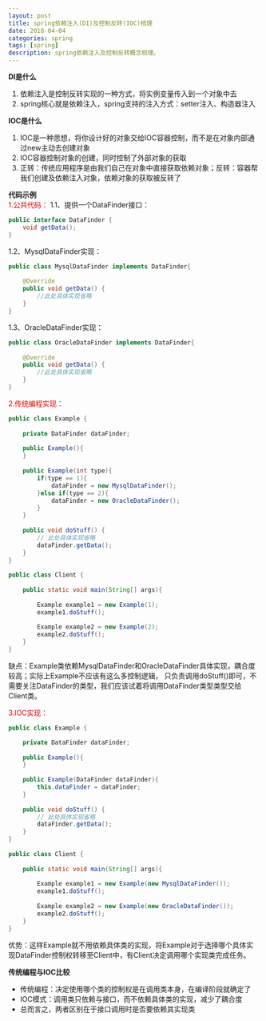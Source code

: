 ```yaml
---
layout: post
title: spring依赖注入(DI)及控制反转(IOC)梳理
date: 2018-04-04
categories: spring
tags: [spring]
description: spring依赖注入及控制反转概念梳理。
---
```


**DI是什么**
1. 依赖注入是控制反转实现的一种方式，将实例变量传入到一个对象中去
2. spring核心就是依赖注入，spring支持的注入方式：setter注入、构造器注入

**IOC是什么**
1. IOC是一种思想，将你设计好的对象交给IOC容器控制，而不是在对象内部通过new主动去创建对象
2. IOC容器控制对象的创建，同时控制了外部对象的获取
3. 正转：传统应用程序是由我们自己在对象中直接获取依赖对象；反转：容器帮我们创建及依赖注入对象，依赖对象的获取被反转了

**代码示例**<br/>
<font color="#dd0000">1.公共代码：</font>
1.1、提供一个DataFinder接口：
```java
public interface DataFinder {
    void getData();
}
```
1.2、MysqlDataFinder实现：
```java
public class MysqlDataFinder implements DataFinder{
 
    @Override
    public void getData() {
        //此处具体实现省略
    }
}
```
1.3、OracleDataFinder实现：
```java
public class OracleDataFinder implements DataFinder{
 
    @Override
    public void getData() {
        //此处具体实现省略
    }
}
```

<font color="#dd0000">2.传统编程实现：</font>
```java
public class Example {
 
    private DataFinder dataFinder;
 
    public Example(){
    }
     
    public Example(int type){
        if(type == 1){
            dataFinder = new MysqlDataFinder();
        }else if(type == 2){
            dataFinder = new OracleDataFinder();
        }
    }
     
    public void doStuff() {
        // 此处具体实现省略
        dataFinder.getData();
    }
}
 
public class Client {
 
    public static void main(String[] args){
         
        Example example1 = new Example(1);
        example1.doStuff();
         
        Example example2 = new Example(2);
        example2.doStuff();
    }
}
```
缺点：Example类依赖MysqlDataFinder和OracleDataFinder具体实现，耦合度较高；实际上Example不应该有这么多控制逻辑，
只负责调用doStuff()即可，不需要关注DataFinder的类型，我们应该试着将调用DataFinder类型类型交给Client类。

<font color="#dd0000">3.IOC实现：</font>
```java
public class Example {

    private DataFinder dataFinder;
 
    public Example(){
    }
     
    public Example(DataFinder dataFinder){
        this.dataFinder = dataFinder;
    }
     
    public void doStuff() {
        // 此处具体实现省略
        dataFinder.getData();
    }
}
 
public class Client {
 
    public static void main(String[] args){
         
        Example example1 = new Example(new MysqlDataFinder());
        example1.doStuff();
         
        Example example2 = new Example(new OracleDataFinder());
        example2.doStuff();
    }
}
```
优势：这样Example就不用依赖具体类的实现，将Example对于选择哪个具体实现DataFinder控制权转移至Client中，有Client决定调用哪个实现类完成任务。

**传统编程与IOC比较**
- 传统编程：决定使用哪个类的控制权是在调用类本身，在编译阶段就确定了
- IOC模式：调用类只依赖与接口，而不依赖具体类的实现，减少了耦合度
- 总而言之，两者区别在于接口调用时是否要依赖其实现类




